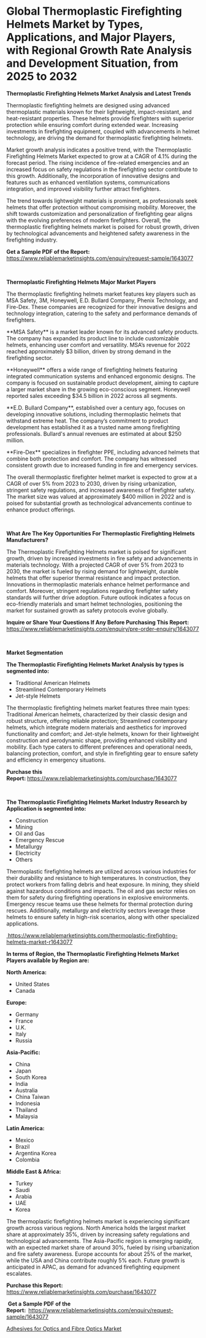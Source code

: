 <p><h1>Global Thermoplastic Firefighting Helmets Market by Types, Applications, and Major Players, with Regional Growth Rate Analysis and Development Situation, from 2025 to 2032</h1></p><p><strong>Thermoplastic Firefighting Helmets Market Analysis and Latest Trends</strong></p>
<p><p>Thermoplastic firefighting helmets are designed using advanced thermoplastic materials known for their lightweight, impact-resistant, and heat-resistant properties. These helmets provide firefighters with superior protection while ensuring comfort during extended wear. Increasing investments in firefighting equipment, coupled with advancements in helmet technology, are driving the demand for thermoplastic firefighting helmets.</p><p>Market growth analysis indicates a positive trend, with the Thermoplastic Firefighting Helmets Market expected to grow at a CAGR of 4.1% during the forecast period. The rising incidence of fire-related emergencies and an increased focus on safety regulations in the firefighting sector contribute to this growth. Additionally, the incorporation of innovative designs and features such as enhanced ventilation systems, communications integration, and improved visibility further attract firefighters.</p><p>The trend towards lightweight materials is prominent, as professionals seek helmets that offer protection without compromising mobility. Moreover, the shift towards customization and personalization of firefighting gear aligns with the evolving preferences of modern firefighters. Overall, the thermoplastic firefighting helmets market is poised for robust growth, driven by technological advancements and heightened safety awareness in the firefighting industry.</p></p>
<p><strong>Get a Sample PDF of the Report:&nbsp;</strong> <a href="https://www.reliablemarketinsights.com/enquiry/request-sample/1643077?utm_campaign=2951&utm_medium=2&utm_source=Github&utm_content=ia&utm_term=28032025&utm_id=thermoplastic-firefighting-helmets">https://www.reliablemarketinsights.com/enquiry/request-sample/1643077</a></p>
<p>&nbsp;</p>
<p><strong>Thermoplastic Firefighting Helmets Major Market Players</strong></p>
<p><p>The thermoplastic firefighting helmets market features key players such as MSA Safety, 3M, Honeywell, E.D. Bullard Company, Phenix Technology, and Fire-Dex. These companies are recognized for their innovative designs and technology integration, catering to the safety and performance demands of firefighters.</p><p>**MSA Safety** is a market leader known for its advanced safety products. The company has expanded its product line to include customizable helmets, enhancing user comfort and versatility. MSA’s revenue for 2022 reached approximately $3 billion, driven by strong demand in the firefighting sector.</p><p>**Honeywell** offers a wide range of firefighting helmets featuring integrated communication systems and enhanced ergonomic designs. The company is focused on sustainable product development, aiming to capture a larger market share in the growing eco-conscious segment. Honeywell reported sales exceeding $34.5 billion in 2022 across all segments.</p><p>**E.D. Bullard Company**, established over a century ago, focuses on developing innovative solutions, including thermoplastic helmets that withstand extreme heat. The company’s commitment to product development has established it as a trusted name among firefighting professionals. Bullard's annual revenues are estimated at about $250 million.</p><p>**Fire-Dex** specializes in firefighter PPE, including advanced helmets that combine both protection and comfort. The company has witnessed consistent growth due to increased funding in fire and emergency services. </p><p>The overall thermoplastic firefighter helmet market is expected to grow at a CAGR of over 5% from 2023 to 2030, driven by rising urbanization, stringent safety regulations, and increased awareness of firefighter safety. The market size was valued at approximately $400 million in 2022 and is poised for substantial growth as technological advancements continue to enhance product offerings.</p></p>
<p>&nbsp;</p>
<p><strong>What Are The Key Opportunities For Thermoplastic Firefighting Helmets Manufacturers?</strong></p>
<p><p>The Thermoplastic Firefighting Helmets market is poised for significant growth, driven by increased investments in fire safety and advancements in materials technology. With a projected CAGR of over 5% from 2023 to 2030, the market is fueled by rising demand for lightweight, durable helmets that offer superior thermal resistance and impact protection. Innovations in thermoplastic materials enhance helmet performance and comfort. Moreover, stringent regulations regarding firefighter safety standards will further drive adoption. Future outlook indicates a focus on eco-friendly materials and smart helmet technologies, positioning the market for sustained growth as safety protocols evolve globally.</p></p>
<p><strong>Inquire or Share Your Questions If Any Before Purchasing This Report:</strong> <a href="https://www.reliablemarketinsights.com/enquiry/pre-order-enquiry/1643077?utm_campaign=2951&utm_medium=2&utm_source=Github&utm_content=ia&utm_term=28032025&utm_id=thermoplastic-firefighting-helmets">https://www.reliablemarketinsights.com/enquiry/pre-order-enquiry/1643077</a></p>
<p>&nbsp;</p>
<p><strong>Market Segmentation</strong></p>
<p><strong>The Thermoplastic Firefighting Helmets Market Analysis by types is segmented into:</strong></p>
<p><ul><li>Traditional American Helmets</li><li>Streamlined Contemporary Helmets</li><li>Jet-style Helmets</li></ul></p>
<p><p>The thermoplastic firefighting helmets market features three main types: Traditional American helmets, characterized by their classic design and robust structure, offering reliable protection; Streamlined contemporary helmets, which integrate modern materials and aesthetics for improved functionality and comfort; and Jet-style helmets, known for their lightweight construction and aerodynamic shape, providing enhanced visibility and mobility. Each type caters to different preferences and operational needs, balancing protection, comfort, and style in firefighting gear to ensure safety and efficiency in emergency situations.</p></p>
<p><strong>Purchase this Report:&nbsp;</strong><a href="https://www.reliablemarketinsights.com/purchase/1643077?utm_campaign=2951&utm_medium=2&utm_source=Github&utm_content=ia&utm_term=28032025&utm_id=thermoplastic-firefighting-helmets">https://www.reliablemarketinsights.com/purchase/1643077</a></p>
<p>&nbsp;</p>
<p><strong>The Thermoplastic Firefighting Helmets Market Industry Research by Application is segmented into:</strong></p>
<p><ul><li>Construction</li><li>Mining</li><li>Oil and Gas</li><li>Emergency Rescue</li><li>Metallurgy</li><li>Electricity</li><li>Others</li></ul></p>
<p><p>Thermoplastic firefighting helmets are utilized across various industries for their durability and resistance to high temperatures. In construction, they protect workers from falling debris and heat exposure. In mining, they shield against hazardous conditions and impacts. The oil and gas sector relies on them for safety during firefighting operations in explosive environments. Emergency rescue teams use these helmets for thermal protection during rescues. Additionally, metallurgy and electricity sectors leverage these helmets to ensure safety in high-risk scenarios, along with other specialized applications.</p></p>
<p><a href="https://www.reliablemarketinsights.com/thermoplastic-firefighting-helmets-market-r1643077?utm_campaign=2951&utm_medium=2&utm_source=Github&utm_content=ia&utm_term=28032025&utm_id=thermoplastic-firefighting-helmets">&nbsp;https://www.reliablemarketinsights.com/thermoplastic-firefighting-helmets-market-r1643077</a></p>
<p><strong>In terms of Region, the Thermoplastic Firefighting Helmets Market Players available by Region are:</strong></p>
<p>
    <p> <strong> North America: </strong>
        <ul>
            <li>United States</li>
            <li>Canada</li>
        </ul>
        </p> 
    <p> <strong> Europe: </strong>
        <ul>
            <li>Germany</li>
            <li>France</li>
            <li>U.K.</li>
            <li>Italy</li>
            <li>Russia</li>
        </ul>
        </p> 
    <p> <strong> Asia-Pacific: </strong>
        <ul>
            <li>China</li>
            <li>Japan</li>
            <li>South Korea</li>
            <li>India</li>
            <li>Australia</li>
            <li>China Taiwan</li>
            <li>Indonesia</li>
            <li>Thailand</li>
            <li>Malaysia</li>
        </ul>
        </p> 
    <p> <strong> Latin America: </strong>
        <ul>
            <li>Mexico</li>
            <li>Brazil</li>
            <li>Argentina Korea</li>
            <li>Colombia</li>
        </ul>
        </p> 
    <p> <strong> Middle East & Africa: </strong>
        <ul>
            <li>Turkey</li>
            <li>Saudi</li>
            <li>Arabia</li>
            <li>UAE</li>
            <li>Korea</li>
        </ul>
    </p>
    </p>
<p><p>The thermoplastic firefighting helmets market is experiencing significant growth across various regions. North America holds the largest market share at approximately 35%, driven by increasing safety regulations and technological advancements. The Asia-Pacific region is emerging rapidly, with an expected market share of around 30%, fueled by rising urbanization and fire safety awareness. Europe accounts for about 25% of the market, while the USA and China contribute roughly 5% each. Future growth is anticipated in APAC, as demand for advanced firefighting equipment escalates.</p></p>
<p><strong>Purchase this Report: </strong><a href="https://www.reliablemarketinsights.com/purchase/1643077?utm_campaign=2951&utm_medium=2&utm_source=Github&utm_content=ia&utm_term=28032025&utm_id=thermoplastic-firefighting-helmets">https://www.reliablemarketinsights.com/purchase/1643077</a></p>
<p>&nbsp;<strong>Get a Sample PDF of the Report:&nbsp;&nbsp;</strong><a href="https://www.reliablemarketinsights.com/enquiry/request-sample/1643077?utm_campaign=2951&utm_medium=2&utm_source=Github&utm_content=ia&utm_term=28032025&utm_id=thermoplastic-firefighting-helmets">https://www.reliablemarketinsights.com/enquiry/request-sample/1643077</a></p>
<p><strong></strong></p>
<p><p><a href="https://github.com/carendesrochers299/Market-Research-Report-List-1/blob/main/adhesives-for-optics-and-fibre-optics-market.md?utm_campaign=2951&utm_medium=2&utm_source=Github&utm_content=ia&utm_term=28032025&utm_id=thermoplastic-firefighting-helmets">Adhesives for Optics and Fibre Optics Market</a></p></p>